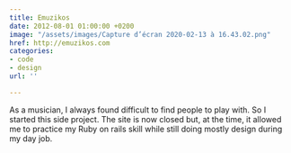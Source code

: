 ```yaml
---
title: Emuzikos
date: 2012-08-01 01:00:00 +0200
image: "/assets/images/Capture d’écran 2020-02-13 à 16.43.02.png"
href: http://emuzikos.com
categories:
- code
- design
url: ''

---
```

As a musician, I always found difficult to find people to play with. So I started this side project. The site is now closed but, at the time, it allowed me to practice my Ruby on rails skill while still doing mostly design during my day job.